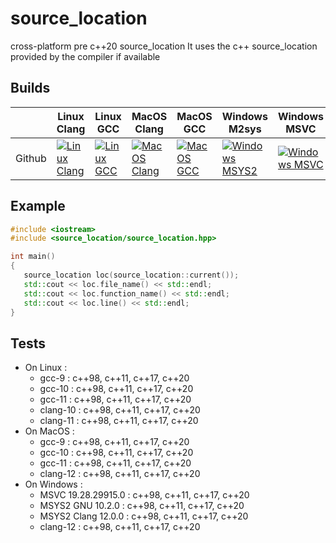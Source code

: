 # source_location
cross-platform pre c++20 source_location
It uses the c++ source_location provided by the compiler if available

[LC]: https://github.com/flagarde/source_location/actions/workflows/Linux-Clang.yml
[LCB]: https://github.com/flagarde/source_location/actions/workflows/Linux-Clang.yml/badge.svg

[LG]: https://github.com/flagarde/source_location/actions/workflows/Linux-Clang.yml
[LGB]: https://github.com/flagarde/source_location/actions/workflows/Linux-Clang.yml/badge.svg

[MC]: https://github.com/flagarde/source_location/actions/workflows/MacOS-Clang.yml
[MCB]: https://github.com/flagarde/source_location/actions/workflows/MacOS-Clang.yml/badge.svg

[MG]: https://github.com/flagarde/source_location/actions/workflows/MacOS-GCC.yml
[MGB]: https://github.com/flagarde/source_location/actions/workflows/MacOS-GCC.yml/badge.svg

[MS]: https://github.com/flagarde/source_location/actions/workflows/Windows-MSYS2.yml
[MSB]: https://github.com/flagarde/source_location/actions/workflows/Windows-MSYS2.yml/badge.svg

[MM]: https://github.com/flagarde/source_location/actions/workflows/Windows-MSVC.yml
[MMB]: https://github.com/flagarde/source_location/actions/workflows/Windows-MSVC.yml/badge.svg

## Builds
|        | Linux Clang | Linux GCC | MacOS Clang | MacOS GCC | Windows M2sys | Windows MSVC |
|--------|-------------|-----------|-------------|-----------|---------------|--------------|
| Github |[![Linux Clang][LCB]][LC]|[![Linux GCC][LGB]][LG]|[![MacOS Clang][MCB]][MC]|[![MacOS GCC][MGB]][MG]|[![Windows MSYS2][MSB]][MS]|[![Windows MSVC][MMB]][MM]|

## Example

```cpp
#include <iostream>
#include <source_location/source_location.hpp>

int main()
{
   source_location loc(source_location::current());
   std::cout << loc.file_name() << std::endl;
   std::cout << loc.function_name() << std::endl;
   std::cout << loc.line() << std::endl;
}
```
## Tests
 * On Linux :
    * gcc-9 : c++98, c++11, c++17, c++20
    * gcc-10 : c++98, c++11, c++17, c++20
    * gcc-11 : c++98, c++11, c++17, c++20
    * clang-10 : c++98, c++11, c++17, c++20
    * clang-11 : c++98, c++11, c++17, c++20
  * On MacOS :
    * gcc-9 : c++98, c++11, c++17, c++20
    * gcc-10 : c++98, c++11, c++17, c++20
    * gcc-11 : c++98, c++11, c++17, c++20
    * clang-12 : c++98, c++11, c++17, c++20  
  * On Windows :
    * MSVC 19.28.29915.0 : c++98, c++11, c++17, c++20
    * MSYS2 GNU 10.2.0 : c++98, c++11, c++17, c++20
    * MSYS2 Clang 12.0.0 : c++98, c++11, c++17, c++20
    * clang-12 : c++98, c++11, c++17, c++20
   
